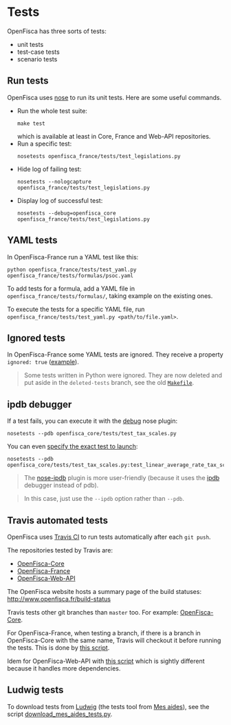 # Tests

OpenFisca has three sorts of tests:

* unit tests
* test-case tests
* scenario tests

## Run tests

OpenFisca uses [nose](https://nose.readthedocs.org/) to run its unit tests. Here are some useful commands.

- Run the whole test suite:
    ```
    make test
    ```
    which is available at least in Core, France and Web-API repositories.
- Run a specific test:
    ```
    nosetests openfisca_france/tests/test_legislations.py
    ```
- Hide log of failing test:
    ```    
    nosetests --nologcapture openfisca_france/tests/test_legislations.py
    ```
- Display log of successful test:
    ```
    nosetests --debug=openfisca_core openfisca_france/tests/test_legislations.py
    ```

## YAML tests

In OpenFisca-France run a YAML test like this:

```
python openfisca_france/tests/test_yaml.py openfisca_france/tests/formulas/psoc.yaml
```

To add tests for a formula, add a YAML file in `openfisca_france/tests/formulas/`, taking example on the existing ones.

To execute the tests for a specific YAML file, run `openfisca_france/tests/test_yaml.py <path/to/file.yaml>`.

## Ignored tests

In OpenFisca-France some YAML tests are ignored. They receive a property `ignored: true` ([example](https://github.com/openfisca/openfisca-france/blob/ea869ad3c98e633ed3de84fa8618a045b5ebe4f9/openfisca_france/tests/formulas/irpp.yaml#L297)).

> Some tests written in Python were ignored. They are now deleted and put aside in the `deleted-tests` branch, see the old [`Makefile`](https://github.com/openfisca/openfisca-france/blob/deleted-tests/Makefile#L1).

## ipdb debugger

If a test fails, you can execute it with the [debug](http://nose.readthedocs.org/en/latest/plugins/debug.html) nose plugin:

    nosetests --pdb openfisca_core/tests/test_tax_scales.py

You can even [specify the exact test to launch](http://nose.readthedocs.org/en/latest/usage.html#selecting-tests):

    nosetests --pdb openfisca_core/tests/test_tax_scales.py:test_linear_average_rate_tax_scale

> The [nose-ipdb](https://github.com/flavioamieiro/nose-ipdb/) plugin is more user-friendly (because it uses the [ipdb](https://github.com/gotcha/ipdb) debugger instead of pdb).

> In this case, just use the `--ipdb` option rather than `--pdb`.

## Travis automated tests

OpenFisca uses [Travis CI](https://travis-ci.org/openfisca) to run tests automatically after each `git push`.

The repositories tested by Travis are:

* [OpenFisca-Core](https://github.com/openfisca/openfisca-core)
* [OpenFisca-France](https://github.com/openfisca/openfisca-france)
* [OpenFisca-Web-API](https://github.com/openfisca/openfisca-web-api)

The OpenFisca website hosts a summary page of the build statuses: http://www.openfisca.fr/build-status

Travis tests other git branches than `master` too. For example: [OpenFisca-Core](https://travis-ci.org/openfisca/openfisca-core/branches).

For OpenFisca-France, when testing a branch, if there is a branch in OpenFisca-Core with the same name, Travis will checkout it before running the tests. This is done by [this script](https://github.com/openfisca/openfisca-france/blob/master/run-travis-tests.sh).

Idem for OpenFisca-Web-API with [this script](https://github.com/openfisca/openfisca-web-api/blob/master/run-travis-tests.sh) which is sightly different because it handles more dependencies.

## Ludwig tests

To download tests from [Ludwig](https://mes-aides.gouv.fr/tests/) (the tests tool from [Mes aides](https://mes-aides.gouv.fr/)), see the script [download_mes_aides_tests.py](https://github.com/openfisca/openfisca-france/blob/master/openfisca_france/scripts/download_mes_aides_tests.py).